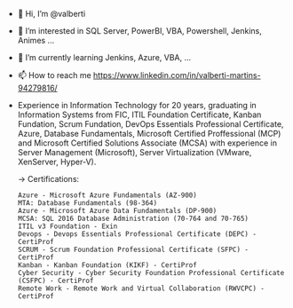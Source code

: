 - 👋 Hi, I’m @valberti
- 👀 I’m interested in SQL Server, PowerBI, VBA, Powershell, Jenkins, Animes ...
- 🌱 I’m currently learning Jenkins, Azure, VBA, ...
- 📫 How to reach me https://www.linkedin.com/in/valberti-martins-94279816/
- Experience in Information Technology for 20 years, graduating in Information Systems from FIC, ITIL Foundation Certificate, Kanban Fundation, Scrum Fundation, DevOps Essentials Professional Certificate, Azure, Database Fundamentals, Microsoft Certified Proffessional (MCP) and Microsoft Certified Solutions Associate (MCSA) with experience in Server Management (Microsoft), Server Virtualization (VMware, XenServer, Hyper-V).

  -> Certifications:

      Azure - Microsoft Azure Fundamentals (AZ-900)
      MTA: Database Fundamentals (98-364)
      Azure - Microsoft Azure Data Fundamentals (DP-900)
      MCSA: SQL 2016 Database Administration (70-764 and 70-765)
      ITIL v3 Foundation - Exin
      Devops - Devops Essentials Professional Certificate (DEPC) - CertiProf
      SCRUM - Scrum Foundation Professional Certificate (SFPC) - CertiProf
      Kanban - Kanban Foundation (KIKF) - CertiProf
      Cyber Security - Cyber Security Foundation Professional Certificate (CSFPC) - CertiProf
      Remote Work - Remote Work and Virtual Collaboration (RWVCPC) - CertiProf

<!---
valberti/valberti is a ✨ special ✨ repository because its `README.md` (this file) appears on your GitHub profile.
You can click the Preview link to take a look at your changes.
- 💞️ I’m looking to collaborate on ...

--->
